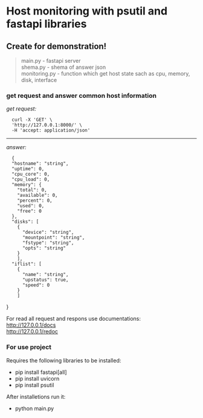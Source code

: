 # Host monitoring with psutil and fastapi libraries 
## Create for demonstration!
> main.py - fastapi server  
> shema.py - shema of answer json  
> monitoring.py - function which get host state sach as cpu, memory, disk, interface  

### get request and answer common host information
_get request:_  

      curl -X 'GET' \
      'http://127.0.0.1:8000/' \
      -H 'accept: application/json'
---
_answer:_  

      {
      "hostname": "string",
      "uptime": 0,
      "cpu_core": 0,
      "cpu_load": 0,
      "memory": {
        "total": 0,
        "available": 0,
        "percent": 0,
        "used": 0,
        "free": 0
      },
      "disks": [
        {
          "device": "string",
          "mountpoint": "string",
          "fstype": "string",
          "opts": "string"
        }
        ],
      "iflist": [
        {
          "name": "string",
          "upstatus": true,
          "speed": 0
        }
        ]
}  

For read all request and respons use documentations:  
      http://127.0.0.1/docs  
      http://127.0.0.1/redoc



### For use project
Requires the following libraries to be installed:
* pip install fastapi[all]
* pip install uvicorn
* pip install psutil  

After installetions run it:  

* python main.py
